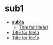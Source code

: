 <!-- this entire file is auto-generated -->

# sub1

- [**sub1a**](sub1a)
    - [Title for file1a1](sub1a/file1a1.md)
- [Title for file1a](file1a.md)
- [Title for file1b](file1b.md)
